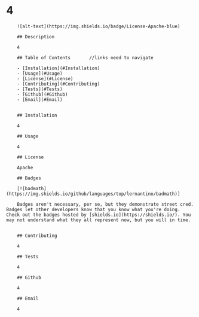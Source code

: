 # 4

        ![alt-text](https://img.shields.io/badge/License-Apache-blue)

        ## Description
        
        4
        
        ## Table of Contents       //links need to navigate 
   
        - [Installation](#Installation)
        - [Usage](#Usage)
        - [License](#License)
        - [Contributing](#Contributing)
        - [Tests](#Tests)
        - [Github](#Github)
        - [Email](#Email)

        
        ## Installation
        
        4
        
        ## Usage
        
        4
        
        ## License
        
        Apache
        
        ## Badges
        
        [![badmath](https://img.shields.io/github/languages/top/lernantino/badmath)]
        
        Badges aren't necessary, per se, but they demonstrate street cred. Badges let other developers know that you know what you're doing. Check out the badges hosted by [shields.io](https://shields.io/). You may not understand what they all represent now, but you will in time.
        
        
        ## Contributing
        
        4
        
        ## Tests
        
        4
        
        ## Github
        
        4
        
        ## Email
        
        4